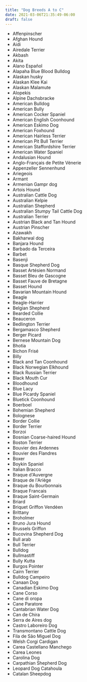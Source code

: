 ```yaml
---
title: "Dog Breeds A to C"
date: 2021-03-06T21:35:49-06:00
draft: false
---
```


- Affenpinscher
- Afghan Hound
- Aidi
- Airedale Terrier
- Akbash
- Akita
- Alano Español
- Alapaha Blue Blood Bulldog
- Alaskan husky
- Alaskan Klee Kai
- Alaskan Malamute
- Alopekis
- Alpine Dachsbracke
- American Bulldog
- American Bully
- American Cocker Spaniel
- American English Coonhound
- American Eskimo Dog
- American Foxhound
- American Hairless Terrier
- American Pit Bull Terrier
- American Staffordshire Terrier
- American Water Spaniel
- Andalusian Hound
- Anglo-Français de Petite Vénerie
- Appenzeller Sennenhund
- Ariegeois
- Armant
- Armenian Gampr dog
- Artois Hound
- Australian Cattle Dog
- Australian Kelpie
- Australian Shepherd
- Australian Stumpy Tail Cattle Dog
- Australian Terrier
- Austrian Black and Tan Hound
- Austrian Pinscher
- Azawakh
- Bakharwal dog
- Banjara Hound
- Barbado da Terceira
- Barbet
- Basenji
- Basque Shepherd Dog
- Basset Artésien Normand
- Basset Bleu de Gascogne
- Basset Fauve de Bretagne
- Basset Hound
- Bavarian Mountain Hound
- Beagle
- Beagle-Harrier
- Belgian Shepherd
- Bearded Collie
- Beauceron
- Bedlington Terrier
- Bergamasco Shepherd
- Berger Picard
- Bernese Mountain Dog
- Bhotia
- Bichon Frisé
- Billy
- Black and Tan Coonhound
- Black Norwegian Elkhound
- Black Russian Terrier
- Black Mouth Cur
- Bloodhound
- Blue Lacy
- Blue Picardy Spaniel
- Bluetick Coonhound
- Boerboel
- Bohemian Shepherd
- Bolognese
- Border Collie
- Border Terrier
- Borzoi
- Bosnian Coarse-haired Hound
- Boston Terrier
- Bouvier des Ardennes
- Bouvier des Flandres
- Boxer
- Boykin Spaniel
- Italian Bracco
- Braque d'Auvergne
- Braque de l'Ariège
- Braque du Bourbonnais
- Braque Francais
- Braque Saint-Germain
- Briard
- Briquet Griffon Vendéen
- Brittany
- Broholmer
- Bruno Jura Hound
- Brussels Griffon
- Bucovina Shepherd Dog
- Bull arab
- Bull Terrier
- Bulldog
- Bullmastiff
- Bully Kutta
- Burgos Pointer
- Cairn Terrier
- Bulldog Campeiro
- Canaan Dog
- Canadian Eskimo Dog
- Cane Corso
- Cane di oropa
- Cane Paratore
- Cantabrian Water Dog
- Can de Chira
- Serra de Aires dog
- Castro Laboreiro Dog
- Transmontano Cattle Dog
- Fila de São Miguel Dog
- Welsh Corgi Cardigan
- Carea Castellano Manchego
- Carea Leones
- Carolina Dog
- Carpathian Shepherd Dog
- Leopard Dog Catahoula
- Catalan Sheepdog
